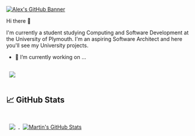 [![Alex's GitHub Banner](https://i.imgur.com/Rqubvbf.png)](https://github.com/Brankin19)


Hi there 👋

I'm currently a student studying Computing and Software Development at the University of Plymouth. I'm an aspiring Software Architect and here you'll see my University projects.
<!--[![Anurag's github stats](https://github-readme-stats.vercel.app/api?username=Brankin19&show_icons=true&theme=dark)](https://github.com/anuraghazra/github-readme-stats)-->

- 🔭 I’m currently working on ...
<a href="https://github.com/Brankin19/COMP1004-Mount-Edgcumbe/tree/master/OneDrive/Repos/COMP1004-SPA-MECP">
  <img align="center" style="margin:1rem 0.5rem" src="https://github-readme-stats.vercel.app/api/pin/?username=Brankin19&repo=COMP1004-Mount-Edgcumbe&title_color=ffffff&text_color=c9cacc&icon_color=4AB197&bg_color=1A2B34" />
</a>

## &#x1f4c8; GitHub Stats

<br>

<a href="https://github.com/Brankin19">
  <img align="center" style="margin:0.5rem" src="https://github-readme-stats.vercel.app/api/top-langs/?username=Brankin19&hide=html,css&title_color=ffffff&text_color=c9cacc&icon_color=4AB197&bg_color=1A2B34" />
</a>

<a href="https://github.com/Brankin19">
  <img align="center" style="margin:0.5rem" src="https://github-readme-stats.vercel.app/api?username=Brankin19&show_icons=true&line_height=27&count_private=true&title_color=ffffff&text_color=c9cacc&icon_color=4AB097&bg_color=1A2B34" alt="Martin's GitHub Stats" />
</a>

<br>

<!--
**Brankin19/Brankin19** is a ✨ _special_ ✨ repository because its `README.md` (this file) appears on your GitHub profile.

Here are some ideas to get you started:

- 🔭 I’m currently working on ...
- 🌱 I’m currently learning ...
- 👯 I’m looking to collaborate on ...
- 🤔 I’m looking for help with ...
- 💬 Ask me about ...
- 📫 How to reach me: ...
- 😄 Pronouns: ...
- ⚡ Fun fact: ...
-->
